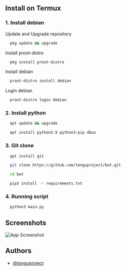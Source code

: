 
## Install on Termux
### 1. Install debian 
Update and Upgrade repository
```bash
  pkg update && upgrade
```

Install proot-distro
```bash
  pkg install proot-distro
```
Install debian
```bash
  proot-distro install debian
```
Login debian
```bash
  proot-distro login debian
```
### 2. Install python 
```bash
  apt update && upgrade
```
```bash
  apt install python3.9 python3-pip dbus
```
### 3. Git clone
```bash
  apt install git
```
```bash
  git clone https://github.com/tenguproject/bot.git
```
```bash
  cd bot
```
```bash
  pip3 install -r requirements.txt
```
### 4. Running script
```bash
  python3 main.py
```
## Screenshots

![App Screenshot](http://tenguproject.com/assets/gojek.png)

## Authors

- [@tenguproject](https://t.me/tenguproject)
